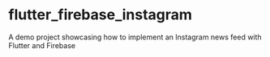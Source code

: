 # flutter_firebase_instagram
A demo project showcasing how to implement an Instagram news feed with Flutter and Firebase
